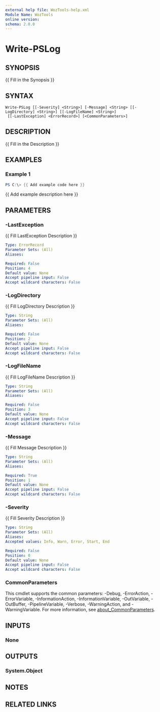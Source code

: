 ```yaml
---
external help file: WozTools-help.xml
Module Name: WozTools
online version:
schema: 2.0.0
---
```


# Write-PSLog

## SYNOPSIS
{{ Fill in the Synopsis }}

## SYNTAX

```
Write-PSLog [[-Severity] <String>] [-Message] <String> [[-LogDirectory] <String>] [[-LogFileName] <String>]
 [[-LastException] <ErrorRecord>] [<CommonParameters>]
```

## DESCRIPTION
{{ Fill in the Description }}

## EXAMPLES

### Example 1
```powershell
PS C:\> {{ Add example code here }}
```

{{ Add example description here }}

## PARAMETERS

### -LastException
{{ Fill LastException Description }}

```yaml
Type: ErrorRecord
Parameter Sets: (All)
Aliases:

Required: False
Position: 4
Default value: None
Accept pipeline input: False
Accept wildcard characters: False
```

### -LogDirectory
{{ Fill LogDirectory Description }}

```yaml
Type: String
Parameter Sets: (All)
Aliases:

Required: False
Position: 2
Default value: None
Accept pipeline input: False
Accept wildcard characters: False
```

### -LogFileName
{{ Fill LogFileName Description }}

```yaml
Type: String
Parameter Sets: (All)
Aliases:

Required: False
Position: 3
Default value: None
Accept pipeline input: False
Accept wildcard characters: False
```

### -Message
{{ Fill Message Description }}

```yaml
Type: String
Parameter Sets: (All)
Aliases:

Required: True
Position: 1
Default value: None
Accept pipeline input: False
Accept wildcard characters: False
```

### -Severity
{{ Fill Severity Description }}

```yaml
Type: String
Parameter Sets: (All)
Aliases:
Accepted values: Info, Warn, Error, Start, End

Required: False
Position: 0
Default value: None
Accept pipeline input: False
Accept wildcard characters: False
```

### CommonParameters
This cmdlet supports the common parameters: -Debug, -ErrorAction, -ErrorVariable, -InformationAction, -InformationVariable, -OutVariable, -OutBuffer, -PipelineVariable, -Verbose, -WarningAction, and -WarningVariable. For more information, see [about_CommonParameters](http://go.microsoft.com/fwlink/?LinkID=113216).

## INPUTS

### None

## OUTPUTS

### System.Object
## NOTES

## RELATED LINKS

